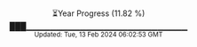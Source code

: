 <p align="center">
⏳Year Progress (11.82 %)<br>
███▁▁▁▁▁▁▁▁▁▁▁▁▁▁▁▁▁▁▁▁▁▁▁▁▁▁▁ <br>
<sub>Updated: Tue, 13 Feb 2024 06:02:53 GMT</sub>
</p>

